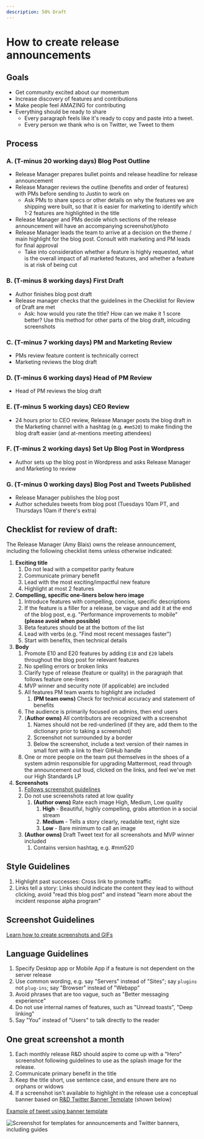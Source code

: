 ```yaml
---
description: 50% Draft
---
```


# How to create release announcements

## **Goals**

* Get community excited about our momentum 
* Increase discovery of features and contributions 
* Make people feel AMAZING for contributing 
* Everything should be ready to share
  * Every paragraph feels like it's ready to copy and paste into a tweet. 
  * Every person we thank who is on Twitter, we Tweet to them

## **Process**

### A. \(T-minus 20 working days\) Blog Post Outline

* Release Manager prepares bullet points and release headline for release announcement
* Release Manager reviews the outline \(benefits and order of features\) with PMs before sending to Justin to work on
  * Ask PMs to share specs or other details on why the features we are shipping were built, so that it is easier for marketing to identify which 1-2 features are highlighted in the title
* Release Manager and PMs decide which sections of the release announcement will have an accompanying screenshot/photo
* Release Manager leads the team to arrive at a decision on the theme / main highlight for the blog post. Consult with marketing and PM leads for final approval
  * Take into consideration whether a feature is highly requested, what is the overall impact of all marketed features, and whether a feature is at risk of being cut

### B. \(T-minus 8 working days\) First Draft

* Author finishes blog post draft
* Release manager checks that the guidelines in the Checklist for Review of Draft are met
  * Ask: how would you rate the title? How can we make it 1 score better? Use this method for other parts of the blog draft, inlcuding screenshots

### C. \(T-minus 7 working days\) PM and Marketing Review

* PMs review feature content is technically correct
* Marketing reviews the blog draft

### D. \(T-minus 6 working days\) Head of PM Review

* Head of PM reviews the blog draft

### E. \(T-minus 5 working days\) CEO Review

* 24 hours prior to CEO review, Release Manager posts the blog draft in the Marketing channel with a hashtag \(e.g. `#mm520`\) to make finding the blog draft easier \(and at-mentions meeting attendees\)

### F. \(T-minus 2 working days\) Set Up Blog Post in Wordpress

* Author sets up the blog post in Wordpress and asks Release Manager and Marketing to review

### G. \(T-minus 0 working days\) Blog Post and Tweets Published

* Release Manager publishes the blog post
* Author schedules tweets from blog post \(Tuesdays 10am PT, and Thursdays 10am if there's extra\)

## **Checklist for review of draft:**

The Release Manager \(Amy Blais\) owns the release announcement, including the following checklist items unless otherwise indicated:

1. **Exciting title**
   1. Do not lead with a competitor parity feature 
   2. Communicate primary benefit
   3. Lead with the most exciting/impactful new feature
   4. Highlight at most 2 features
2. **Compelling, specific one-liners below hero image**
   1. Introduce features with compelling, concise, specific descriptions
   2. If the feature is a filler for a release, be vague and add it at the end of the blog post, e.g. "Performance improvements to mobile" **\(please avoid when possible\)**
   3. Beta features should be at the bottom of the list
   4. Lead with verbs \(e.g. "Find most recent messages faster"\)
   5. Start with benefits, then technical details
3. **Body**
   1. Promote E10 and E20 features by adding `E10` and `E20` labels throughout the blog post for relevant features
   2. No spelling errors or broken links
   3. Clarify type of release \(feature or quality\) in the paragraph that follows feature one-liners
   4. MVP winner and security note \(if applicable\) are included
   5. All features PM team wants to highlight are included
      1. **\(PM team owns\)** Check for technical accuracy and statement of benefits
   6. The audience is primarily focused on admins, then end users
   7. \(**Author owns\)** All contributors are recognized with a screenshot 
      1. Names should not be red-underlined \(if they are, add them to the dictionary prior to taking a screenshot\)
      2. Screenshot not surrounded by a border
      3. Below the screenshot, include a text version of their names in small font with a link to their GitHub handle
   8. One or more people on the team put themselves in the shoes of a system admin responsible for upgrading Mattermost, read through the announcement out loud, clicked on the links, and feel we've met our High Standards LP
4. **Screenshots**
   1. [Follows screenshot guidelines](https://handbook.mattermost.com/operations/messaging-and-math/how-to-guides-for-m-and-m/how-to-create-screenshots-and-gifs)
   2. Do not use screenshots rated at low quality
      1. **\(Author owns\)** Rate each image High, Medium, Low quality
         1. **High** - Beautiful, highly compelling, grabs attention in a social stream 
         2. **Medium** - Tells a story clearly, readable text, right size 
         3. **Low** - Bare minimum to call an image 
   3. **\(Author owns\)** Draft Tweet text for all screenshots and MVP winner included
      1. Contains version hashtag, e.g. \#mm520

## **Style Guidelines**

1. Highlight past successes: Cross link to promote traffic 
2. Links tell a story: Links should indicate the content they lead to without clicking, avoid "read this blog post" and instead "learn more about the incident response alpha program"

## Screenshot Guidelines

[Learn how to create screenshots and GIFs](https://handbook.mattermost.com/operations/messaging-and-math/how-to-guides-for-m-and-m/how-to-create-screenshots-and-gifs)

## Language Guidelines

1. Specify Desktop app or Mobile App if a feature is not dependent on the server release
2. Use common wording, e.g. say "Servers" instead of "Sites"; say `plugins` not `plug-ins`; say "Browser" instead of "Webapp"
3. Avoid phrases that are too vague, such as "Better messaging experience"
4. Do not use internal names of features, such as "Unread toasts", "Deep linking"
5. Say "You" instead of "Users" to talk directly to the reader

## One great screenshot a month

1. Each monthly release R&D should aspire to come up with a "Hero" screenshot following guidelines to use as the splash image for the release.
2. Communicate primary benefit in the title
3. Keep the title short, use sentence case, and ensure there are no orphans or widows
4. If a screenshot isn't available to highlight in the release use a conceptual banner based on [R&D Twitter Banner Template](https://community.mattermost.com/files/6bc4cot5xbyi8cfxesgyx6aqdw/public?h=HKLm3FZvOvpylxVk7mUYmeaBQ_rFV_JCEAZ2w5z9fg4) \(shown below\)

[Example of tweet using banner template](https://twitter.com/iantien/status/1217457762772238336)

![Screenshot for templates for announcements and Twitter banners, including guides](https://github.com/mattermost/mattermost-handbook/tree/33fb27c5f66665428f18fa12f47a8e867cc56e09/.gitbook/assets/image%20%2862%29.png)
